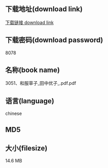 ## 下载地址(download link)
[下载链接 download link](https://tutu365.netlify.app/?s=3051%E3%80%81%E5%92%8C%E6%9C%8D%E8%8D%89%E5%AD%90_%E7%94%B0%E4%B8%AD%E4%BC%98%E5%AD%90_.pdf)

## 下载密码(download password)
8078

## 名称(book name)
3051、和服草子_田中优子_.pdf.pdf

## 语言(language)
chinese

## MD5


## 大小(filesize)
14.6 MB
